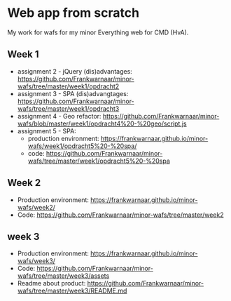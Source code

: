 # Web app from scratch

My work for wafs for my minor Everything web for CMD (HvA).

## Week 1
* assignment 2 - jQuery (dis)advantages: https://github.com/Frankwarnaar/minor-wafs/tree/master/week1/opdracht2
* assignment 3 - SPA (dis)advangtages: https://github.com/Frankwarnaar/minor-wafs/tree/master/week1/opdracht3
* assignment 4 - Geo refactor: https://github.com/Frankwarnaar/minor-wafs/blob/master/week1/opdracht4%20-%20geo/script.js
* assignment 5 - SPA:
  * production environment: https://frankwarnaar.github.io/minor-wafs/week1/opdracht5%20-%20spa/
  * code: https://github.com/Frankwarnaar/minor-wafs/tree/master/week1/opdracht5%20-%20spa

## Week 2
* Production environment: https://frankwarnaar.github.io/minor-wafs/week2/
* Code: https://github.com/Frankwarnaar/minor-wafs/tree/master/week2

## week 3
* Production environment: https://frankwarnaar.github.io/minor-wafs/week3/
* Code: https://github.com/Frankwarnaar/minor-wafs/tree/master/week3/assets
* Readme about product: https://github.com/Frankwarnaar/minor-wafs/tree/master/week3/README.md
